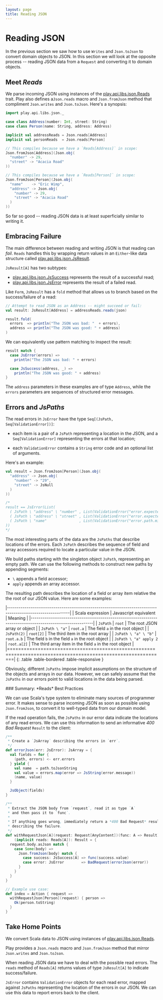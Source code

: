 ```yaml
---
layout: page
title: Reading JSON
---
```


# Reading JSON

In the previous section we saw how to use `Writes` and `Json.toJson` to convert domain objects to JSON. In this section we will look at the opposite process -- reading JSON data from a `Request` and converting it to domain objects.

## Meet *Reads*

We parse incoming JSON using instances of the [play.api.libs.json.Reads] trait. Play also defines a`Json.reads` macro and `Json.fromJson` method that compliment `Json.writes` and `Json.toJson`. Here's a synopsis:

~~~ scala
import play.api.libs.json._

case class Address(number: Int, street: String)
case class Person(name: String, address: Address)

implicit val addressReads = Json.reads[Address]
implicit val personReads  = Json.reads[Person]

// This compiles because we have a `Reads[Address]` in scope:
Json.fromJson[Address](Json.obj(
  "number" -> 29,
  "street" -> "Acacia Road"
))

// This compiles because we have a `Reads[Person]` in scope:
Json.fromJson[Person](Json.obj(
  "name"    -> "Eric Wimp",
  "address" -> Json.obj(
    "number" -> 29,
    "street" -> "Acacia Road"
  )
))
~~~

So far so good -- reading JSON data is at least superficially similar to writing it.

[play.api.libs.json.Reads]: https://playframework.com/documentation/2.3.x/api/scala/index.html#play.api.libs.json.Reads

## Embracing Failure

The main difference between reading and writing JSON is that reading can *fail*. `Reads` handles this by wrapping return values in an `Either`-like data structure called [play.api.libs.json.JsResult].

`JsResult[A]` has two subtypes:

 - [play.api.libs.json.JsSuccess] represents the result of a successful read;
 - [play.api.libs.json.JsError] represents the result of a failed read.

Like `Form`, `JsResult` has a `fold` method that allows us to branch based on the success/failure of a read:

~~~ scala
// Attempt to read JSON as an Address -- might succeed or fail:
val result: JsResult[Address] = addressReads.reads(json)

result.fold(
  errors  => println("The JSON was bad: "  + errors),
  address => println("The JSON was good: " + address)
)
~~~

We can equivalently use pattern matching to inspect the result:

~~~ scala
result match {
  case JsError(errors) =>
    println("The JSON was bad: " + errors)

  case JsSuccess(address, _) =>
    println("The JSON was good: " + address)
}
~~~

The `address` parameters in these examples are of type `Address`, while the `errors` parameters are sequences of structured error messages.

[play.api.libs.json.Reads]:     https://www.playframework.com/documentation/2.3.x/api/scala/index.html#play.api.libs.json.Reads
[play.api.libs.json.Writes]:    https://www.playframework.com/documentation/2.3.x/api/scala/index.html#play.api.libs.json.Writes
[play.api.libs.json.Format]:    https://www.playframework.com/documentation/2.3.x/api/scala/index.html#play.api.libs.json.Format
[play.api.libs.json.JsResult]:  https://www.playframework.com/documentation/2.3.x/api/scala/index.html#play.api.libs.json.JsResult
[play.api.libs.json.JsSuccess]: https://www.playframework.com/documentation/2.3.x/api/scala/index.html#play.api.libs.json.JsSuccess
[play.api.libs.json.JsError]:   https://www.playframework.com/documentation/2.3.x/api/scala/index.html#play.api.libs.json.JsError

## Errors and *JsPaths*

The read errors in `JsError` have the type `Seq[(JsPath, Seq[ValidationError])]`:

 - each item is a pair of a `JsPath` representing a location in the JSON,
   and a `Seq[ValidationError]` representing the errors at that location;

 - each `ValidationError` contains a `String` error code and an optional list of arguments.

Here's an example:

~~~ scala
val result = Json.fromJson[Person](Json.obj(
  "address" -> Json.obj(
    "number" -> "29",
    "street" -> JsNull
  )
))

/*
result == JsError(List(
  ( JsPath \ "address" \ "number" , List(ValidationError("error.expected.jsnumber", Nil)) ),
  ( JsPath \ "address" \ "street" , List(ValidationError("error.expected.jsstring", Nil)) ),
  ( JsPath \ "name"               , List(ValidationError("error.path.missing",      Nil)) )
))
*/
~~~

The most interesting parts of the data are the `JsPaths` that describe locations of the errors. Each `JsPath` describes the sequence of field and array accessors required to locate a particular value in the JSON.

We build paths starting with the singleton object `JsPath`, representing an empty path. We can use the following methods to construct new paths by appending segments:

 - `\` appends a field accessor;
 - `apply` appends an array accessor.

The resulting path describes the location of a field or array item relative the the root of our JSON value. Here are some examples:

|--------------------------------------------------------------------------------------------------------------|
| Scala expression        | Javascript equivalent | Meaning                                                    |
|--------------------------------------------------------------------------------------------------------------|
| `JsPath`                | `root`                | The root JSON array or object                              |
| `JsPath \ "a"`          | `root.a`              | The field `a` in the root object                           |
| `JsPath(2)`             | `root[2]`             | The third item in the root array                           |
| `JsPath \ "a" \ "b"`    | `root.a.b`            | The field `b` in the field `a` in the root object          |
| `JsPath \ "a" apply 2`  | `root.a[2]`           | The third array item in the field `a` in the root object   |
|==============================================================================================================|
{: .table .table-bordered .table-responsive }

Obviously, different `JsPaths` impose implicit assumptions on the structure of the objects and arrays in our data. However, we can safely assume that the `JsPaths` in our errors point to valid locations in the data being parsed.

<div class="callout callout-info">
### Summary: *Reads* Best Practices

We can use Scala's type system to eliminate many sources of programmer error. It makes sense to parse incoming JSON as soon as possible using `Json.fromJson`, to convert it to well-typed data from our domain model.

If the read operation fails, the `JsPaths` in our error data indicate the locations of any read errors. We can use this information to send an informative *400 Bad Request* `Result` to the client:

~~~ scala
/**
 * Create a `JsArray` describing the errors in `err`.
 */
def errorJson(err: JsError): JsArray = {
  val fields = for {
    (path, errors) <- err.errors
  } yield {
    val name  = path.toJsonString
    val value = errors.map(error => JsString(error.message))
    (name, value)
  }

  JsObject(fields)
}

/**
 * Extract the JSON body from `request`, read it as type `A`
 * and then pass it to `func`.
 *
 * If anything goes wrong, immediately return a *400 Bad Request* result
 * describing the failure.
 */
def withRequestJson[A](request: Request[AnyContent])(func: A => Result)
    (implicit reads: Reads[A]): Result = {
  request.body.asJson match {
    case Some(body) =>
      Json.fromJson(body) match {
        case success: JsSuccess[A] => func(success.value)
        case error: JsError        => BadRequest(errorJson(error))
      }
    }
  }
}

// Example use case:
def index = Action { request =>
  withRequestJson[Person](request) { person =>
    Ok(person.toString)
  }
}
~~~
</div>

## Take Home Points

We convert Scala data to JSON using instances of [play.api.libs.json.Reads].

Play provides a `Json.reads` macro and `Json.fromJson` method that mirror `Json.writes` and `Json.toJson`.

When reading JSON data we have to deal with the possible read errors. The `reads` method of `Reads[A]` returns values of type `JsResult[A]` to indicate success/failure.

`JsError` contains `ValidationError` objects for each read error, mapped against `JsPaths` representing the location of the errors in our JSON. We can use this data to report errors back to the client.